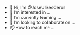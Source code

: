 - 👋 Hi, I’m @JoseUlisesCeron
- 👀 I’m interested in ...
- 🌱 I’m currently learning ...
- 💞️ I’m looking to collaborate on ...
- 📫 How to reach me ...

<!---
JoseUlisesCeron/JoseUlisesCeron is a ✨ special ✨ repository because its `README.md` (this file) appears on your GitHub profile.
You can click the Preview link to take a look at your changes.
--->
